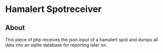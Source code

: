 # Hamalert Spotreceiver
## About
This piece of php receives the json input of a hamalert spot and dumps all data into an sqlite database for reporting later on.
